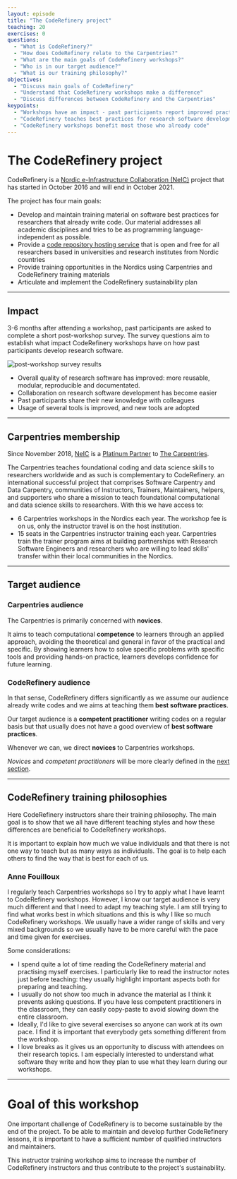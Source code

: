 ```yaml
---
layout: episode
title: "The CodeRefinery project"
teaching: 20
exercises: 0
questions:
  - "What is CodeRefinery?"
  - "How does CodeRefinery relate to the Carpentries?"
  - "What are the main goals of CodeRefinery workshops?"
  - "Who is in our target audience?"
  - "What is our training philosophy?"
objectives:
  - "Discuss main goals of CodeRefinery"
  - "Understand that CodeRefinery workshops make a difference"
  - "Discuss differences between CodeRefinery and the Carpentries"
keypoints:
  - "Workshops have an impact - past participants report improved practices"
  - "CodeRefinery teaches best practices for research software development"
  - "CodeRefinery workshops benefit most those who already code"
---
```


# The CodeRefinery project

CodeRefinery is a [Nordic e-Infrastructure Collaboration (NeIC)](https://neic.no/) project that has started in October 2016 and will end in October 2021.

The project has four main goals:

- Develop and maintain training material on software best practices for researchers that already write code. Our material addresses all academic disciplines and tries to be as programming language-independent as possible.
- Provide a [code repository hosting service](https://coderefinery.org/repository/) that is open and free for all researchers based in universities and research institutes from Nordic countries
- Provide training opportunities in the Nordics using Carpentries and CodeRefinery training materials
- Articulate and implement the CodeRefinery sustainability plan

---

## Impact

3-6 months after attending a workshop, past participants are asked to complete a short post-workshop survey.
The survey questions aim to establish what impact CodeRefinery workshops have on how past participants develop 
research software.

![post-workshop survey results](https://coderefinery.org/assets/img/heatmap_yesno.png)

- Overall quality of research software has improved: more reusable, modular, reproducible and documentated.
- Collaboration on research software development has become easier
- Past participants share their new knowledge with colleagues
- Usage of several tools is improved, and new tools are adopted

---

## Carpentries membership

Since November 2018, [NeIC](https://neic.no) is a [Platinum Partner](https://carpentries.org/members/) to [The Carpentries](https://carpentries.org/).

The Carpentries teaches foundational coding and data science skills to researchers worldwide and as such is complementary to CodeRefinery. 
an international successful project that comprises Software Carpentry and Data Carpentry, communities of Instructors, Trainers, Maintainers, helpers, 
and supporters who share a mission to teach foundational computational and data science skills to researchers. With this we have access to:

- 6 Carpentries workshops in the Nordics each year. The workshop fee is on us, only the instructor travel is on the host institution.
- 15 seats in the Carpentries instructor training each year. Carpentries train the trainer program aims at building partnerships with Research Software Engineers and researchers who are willing to lead skills' transfer within their local communities in the Nordics.

---

## Target audience

### Carpentries audience

The Carpentries is primarily concerned with **novices**. 

It aims to teach computational **competence** to learners through an applied approach, avoiding the theoretical and general in favor of the practical and specific. 
By showing learners how to solve specific problems with specific tools and providing hands-on practice, learners develops confidence for future learning.

### CodeRefinery audience

In that sense, CodeRefinery differs significantly as we assume our audience already write codes and we aims at teaching them **best software practices**.

Our target audience is a **competent practitioner** writing codes on a regular basis but that usually does not have a good overview of **best software practices**.

Whenever we can, we direct **novices** to Carpentries workshops.

*Novices* and *competent practitioners* will be more clearly defined in the [next section](../02-teachingstyle).

---

## CodeRefinery training philosophies

Here CodeRefinery instructors share their training philosophy. The main goal is to show that we all have different teaching styles and how these differences are beneficial to CodeRefinery workshops.

It is important to explain how much we value individuals and that there is not one way to teach but as many ways as individuals. The goal is to help each others to find the way that is best for each of us.

### Anne Fouilloux

I regularly teach Carpentries workshops so I try to apply what I have learnt to CodeRefinery workshops. However, I know our target audience is very much different and that I need to adapt my teaching style. I am still trying to find what works best in which situations and this is why I like so much CodeRefinery workshops. We usually have a wider range of skills and very mixed backgrounds so we usually have to be more careful with the pace and time given for exercises.

Some considerations:
- I spend quite a lot of time reading the CodeRefinery material and practising myself exercises. I particularly like to read the instructor notes just before teaching: they usually highlight important aspects both for preparing and teaching. 
- I usually do not show too much in advance the material as I think it prevents asking questions. If you have less competent practitioners in the classroom, they can easily copy-paste to avoid slowing down the entire classroom.
- Ideally, I'd like to give several exercises so anyone can work at its own pace. I find it is important that everybody gets something different from the workshop. 
- I love breaks as it gives us an opportunity to discuss with attendees on their research topics. I am especially interested to understand what software they write and how they plan to use what they learn during our workshops.

---


# Goal of this workshop

One important challenge of CodeRefinery is to become sustainable by the end of the project. To be able to maintain and develop further CodeRefinery lessons, it is important to have a sufficient number of qualified instructors and maintainers. 

This instructor training workshop aims to increase the number of CodeRefinery instructors 
and thus contribute to the project's sustainability.


